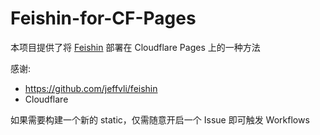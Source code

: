 # Feishin-for-CF-Pages

本项目提供了将 [Feishin](https://github.com/jeffvli/feishin) 部署在 Cloudflare Pages 上的一种方法

感谢:
- https://github.com/jeffvli/feishin
- Cloudflare

如果需要构建一个新的 static，仅需随意开启一个 Issue 即可触发 Workflows
